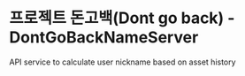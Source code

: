 # 프로젝트 돈고백(Dont go back) - DontGoBackNameServer

API service to calculate user nickname based on asset history
